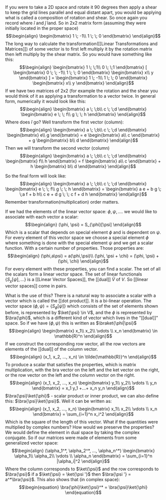 If you were to take a 2D space and rotate it 90 degrees then apply a shear to keep the grid lines parallel and equal distant apart, you would be applying what is called a composition of rotation and shear. So once again you record where $\hat{i}$ and $\hat{j}$ land. So in 2x2 matrix form (assuming they were initially located in the proper space)
$$\begin{align}
    \begin{bmatrix}
    1 \; -1\\
    1 \; \; 0
    \end{bmatrix}
\end{align}$$
The long way to calculate the transformation([[Linear Transformations and Matrices]]) of some vector is to first left multiply it by the rotation matrix then left multiply by the shear matrix. So you would have something like this:
$$\begin{align}
    \begin{bmatrix}
    1 \; \;1\\
    0 \; \;1
    \end{bmatrix}
    [
    \begin{bmatrix}
    0 \; \; -1\\
    1 \; \; 0
    \end{bmatrix}
    \begin{bmatrix}
    x\\
    y
    \end{bmatrix}
    ] = 
    \begin{bmatrix}
    1 \; -1\\
    1 \; \; 0
    \end{bmatrix}
    \begin{bmatrix}
    x\\
    y
    \end{bmatrix}
\end{align}$$
If we have two matrices of 2x2 (for example the rotation and the shear you would think of it as applying a transformation to a vector twice. In general form, numerically it would look like this:
$$\begin{align}
    \begin{bmatrix}
        a \; \;b\\
        c \; \;d
    \end{bmatrix}
    \begin{bmatrix}
        e \; \; f\\
        g \; \; h
    \end{bmatrix}
\end{align}$$
Where does $\hat{i}$ go? Well transform the first vector (column):
$$\begin{align}
    \begin{bmatrix}
        a \; \;b\\
        c \; \;d
    \end{bmatrix}
    \begin{bmatrix}
        e\\
        g
    \end{bmatrix}
    =
    e
    \begin{bmatrix}
        a\\
        c
    \end{bmatrix}
    + g
    \begin{bmatrix}
        b\\
        d
    \end{bmatrix}
\end{align}$$
Then we will transform the second vector (column)
$$\begin{align}
    \begin{bmatrix}
        a \; \;b\\
        c \; \;d
    \end{bmatrix}
    \begin{bmatrix}
        f\\
        h
    \end{bmatrix}
    =
    f
    \begin{bmatrix}
        a\\
        c
    \end{bmatrix}
    + h
    \begin{bmatrix}
        b\\
        d
    \end{bmatrix}
\end{align}$$

So the final form will look like: 
$$\begin{align}
    \begin{bmatrix}
        a \; \;b\\
        c \; \;d
    \end{bmatrix}
    \begin{bmatrix}
        e \; \; f\\
        g \; \; h
    \end{bmatrix}
    =
    \begin{bmatrix}
        a e + b g \; \;a f + b h\\
        c e + d g \; \; c f + d h
    \end{bmatrix}
\end{align}$$
Remember transformation(multiplication) order matters.

If we had the elements of the linear vector space: $\phi,\psi,....$ we would like to associate with each vector a scalar:
$$\begin{align}
    (\phi, \psi) = S_{\phi}[\psi]
\end{align}$$
Which is a scalar that depends on special element $\phi$ and is dependent on $\psi$. For every element of this vector space we choose a special element $\phi$ where something is done with the special element $\psi$ and we get a scalar function. With a certain number of properties. Those properties are:
$$\begin{align}
    (\phi,a\psi) = a(\phi,\psi)\\
    (\phi, \psi + \chi) = (\phi, \psi) + (\phi, \chi)
\end{align}$$
For every element with these properties, you can find a scalar. The set of all the scalars form a linear vector space. The set of linear functionals $\{S_{\chi}[\psi],...\}$ is a [[Linear Vector Spaces]], the [[dual]] $\tilde{V}$ of $V$. So [[linear vector spaces]] come in pairs.

What is the use of this? There is a natural way to associate a scalar with a vector which is called the [[dot product]]. It is a bi-linear operation. The vector space $(\phi,\psi) = \{S_{\phi}[\psi]\}$ which consists of the set of elements shown before, is represented by $\ket{\psi} \in V$, and the $\phi$ is represented by $\bra{\phi}$, which is a different kind of vector which lives in the "[[dual]]" space.  So if we have $(\phi, \psi)$ this is written as $\braket{\phi|\psi}$
$$\begin{align}
    \begin{bmatrix}
    x_1\\
    x_2\\
    \vdots \\
    x_n
    \end{bmatrix}
    \in \mathbb{R}^n
\end{align}$$
If we construct the corresponding row vector, all the row vectors are elements of the [[dual]] of the column vector.
$$\begin{align}
    (x_1, x_2, ..., x_n) \in \tilde{\mathbb{R}}^n
\end{align}$$
To produce a scalar that satisfies the properties, which is matrix multiplication, with the bra vector on the left and the ket vector on the right, or the row vector on the left and the column vector on the right. 
$$\begin{align}
    (x_1, x_2, ..., x_n)
    \begin{bmatrix}
    y_1\\
    y_2\\
    \vdots \\
    y_n
    \end{bmatrix}
    = x_1 y_1 +...+ x_n y_n
\end{align}$$
$\bra{\psi}\ket{\phi}$ - scalar product or inner product, we can also define this: $\bra{\psi}\ket{\psi}$. Well it can be written as:
$$\begin{align}
    (x_1, x_2, ..., x_n)
    \begin{bmatrix}
    x_1\\
    x_2\\
    \vdots \\
    x_n
    \end{bmatrix}
    = \sum_{i=1}^n x_i^2
\end{align}$$
Which is the square of the length of this vector. What if the quantities were multiplied by complex numbers? How would we preserve the properties? We would  define the element in dual space by taking the complex conjugate. So if our matrices were made of elements from some generalized vector space:
$$\begin{align}
    (\alpha_1^*, \alpha_2^*, ..., \alpha_n^*)
    \begin{bmatrix}
    \alpha_1\\
    \alpha_2\\
    \vdots \\
    \alpha_n
    \end{bmatrix}
    = \sum_{i=1}^n |\alpha_i|^2
\end{align}$$
Where the column corresponds to $\ket{\psi}$ and the row corresponds to $\bra{\psi}$ if a $\ket{\psi} = \ket{\psi '}$ then $\bra{\psi '} = a^*\bra{\psi}$. This also shows that (in complex space):
$$\begin{equation}
    \bra{\phi}\ket{\psi}^* = \bra{\psi}\ket{\phi}
\end{equation}$$